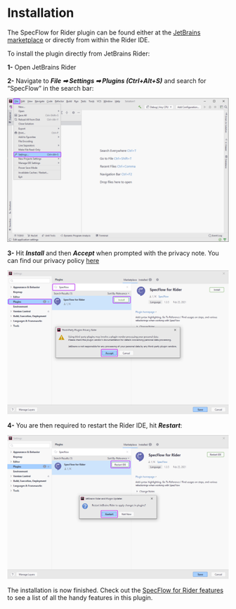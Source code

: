 # Installation

The SpecFlow for Rider plugin can be found either at the [JetBrains marketplace](https://plugins.jetbrains.com/plugin/15957-specflow-support) or directly from within the Rider IDE.

To install the plugin directly from JetBrains Rider:

**1-** Open JetBrains Rider

**2-** Navigate to ***File ➡ Settings ➡ Plugins (Ctrl+Alt+S)*** and search for “SpecFlow” in the search bar:

![Rider_settings](../_static/images/rider_settings.png)

**3-** Hit ***Install*** and then ***Accept*** when prompted with the privacy note. You can find our privacy policy [here](https://specflow.org/privacy-policy/)

![Rider_installation](../_static/images/rider_install4.png)

**4-** You are then required to restart the Rider IDE, hit ***Restart***:

![Rider_restart](../_static/images/rider_restart2.png)

The installation is now finished. Check out the [SpecFlow for Rider features](../Rider/rider-features.md) to see a list of all the handy features in this plugin.